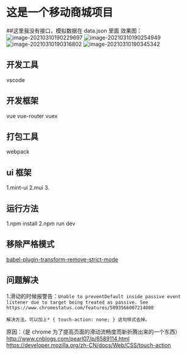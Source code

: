 # 这是一个移动商城项目

##这里我没有接口，模拟数据在 data.json 里面
效果图：
![image-20210310190229697](C:\Users\Administrator\AppData\Roaming\Typora\typora-user-images\image-20210310190229697.png)
![image-20210310190254949](C:\Users\Administrator\AppData\Roaming\Typora\typora-user-images\image-20210310190254949.png)
![image-20210310190316802](C:\Users\Administrator\AppData\Roaming\Typora\typora-user-images\image-20210310190316802.png)
![image-20210310190345342](C:\Users\Administrator\AppData\Roaming\Typora\typora-user-images\image-20210310190345342.png)

## 开发工具

vscode

## 开发框架

vue vue-router vuex

## 打包工具

webpack

## ui 框架

1.mint-ui
2.mui 3.

## 运行方法

1.npm install
2.npm run dev

## 移除严格模式

[babel-plugin-transform-remove-strict-mode](https://github.com/genify/babel-plugin-transform-remove-strict-mode)

## 问题解决

1.滑动的时候报警告：`Unable to preventDefault inside passive event listener due to target being treated as passive. See https://www.chromestatus.com/features/5093566007214080`

```
解决方法，可以加上* { touch-action: none; } 这句样式去掉。
```

原因：（是 chrome 为了提高页面的滑动流畅度而新折腾出来的一个东西） http://www.cnblogs.com/pearl07/p/6589114.html
https://developer.mozilla.org/zh-CN/docs/Web/CSS/touch-action


